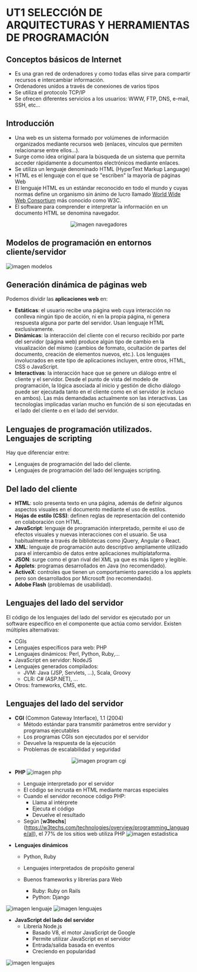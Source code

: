 
# UT1 SELECCIÓN DE ARQUITECTURAS Y HERRAMIENTAS DE PROGRAMACIÓN


## Conceptos básicos de Internet
* Es una gran red de ordenadores y como todas ellas  sirve para compartir recursos e intercambiar  información.
* Ordenadores unidos a través de conexiones de varios  tipos
* Se utiliza el protocolo TCP/IP
* Se ofrecen diferentes servicios a los usuarios: WWW,  FTP, DNS, e-mail, SSH, etc…
## Introducción

* Una web es un sistema formado por volúmenes de información organizados  mediante recursos web (enlaces, vínculos que permiten relacionarse entre  ellos…).
* Surge como idea original para la búsqueda de un sistema que permita  acceder rápidamente a documentos electrónicos mediante enlaces.
* Se utiliza un lenguaje denominado HTML (HyperText Markup Language)
* HTML es el lenguaje con el que se "escriben" la mayoría de páginas Web
* El lenguaje HTML es un estándar reconocido en todo el mundo y cuyas  normas define un organismo sin ánimo de lucro llamado [World Wide Web  Consortium](http://www.w3.org) más conocido como W3C.
* El software para comprender e interpretar la información en un documento  HTML se denomina navegador.

<div align=center>

![imagen navegadores](img/navegadores.png)
</div>

## Modelos de programación en entornos  cliente/servidor

![imagen modelos](img/modelos.png)

## Generación dinámica de páginas web
Podemos dividir las __aplicaciones web__ en:
* __Estáticas__: el usuario recibe una página web cuya interacción no conlleva  ningún tipo de acción, ni en la propia página, ni genera respuesta  alguna por parte del servidor. Usan lenguaje HTML exclusivamente.
* __Dinámicas__: la interacción del cliente con el recurso recibido por parte  del servidor (página web) produce algún tipo de cambio en la  visualización del mismo (cambios de formato, ocultación de partes del  documento, creación de elementos nuevos, etc.). Los lenguajes  involucrados en este tipo de aplicaciones incluyen, entre otros, HTML,  CSS o JavaScript.
* __Interactivas__: la interacción hace que se genere un diálogo entre el  cliente y el servidor. Desde el punto de vista del modelo de  programación, la lógica asociada al inicio y gestión de dicho diálogo  puede ser ejecutada tanto en el cliente como en el servidor (e incluso en  ambos).
Las más demandadas actualmente son las interactivas. Las  tecnologías implicadas varían mucho en función de si son ejecutadas  en el lado del cliente o en el lado del servidor.
## Lenguajes de programación utilizados.  Lenguajes de scripting
Hay que diferenciar entre:
* Lenguajes de programación del lado del cliente.
* Lenguajes	de	programación	del	lado	del  lenguajes scripting.

## Del lado del cliente

* __HTML__: solo presenta texto en una página, además de definir algunos aspectos
visuales en el documento mediante el uso de estilos.
* __Hojas de estilo (CSS)__: definen reglas de representación del contenido en  colaboración con HTML.
* __JavaScript__: lenguaje de programación interpretado, permite el uso de efectos  visuales y nuevas interacciones con el usuario. Se usa habitualmente a través de  bibliotecas como jQuery, Angular o React.
* __XML__: lenguaje de programación auto descriptivo ampliamente utilizado para  el intercambio de datos entre aplicaciones multiplataforma.
* __JSON__: surge como el gran rival del XML ya que es más ligero y legible.
* __Applets__: programas desarrollados en Java (no recomendado).
* __ActiveX__: controles que tienen un comportamiento parecido a los applets pero  son desarrollados por Microsoft (no recomendado).
* __Adobe Flash__ (problemas de usabilidad).

## Lenguajes del lado del servidor
El	código	de	los	lenguajes	del	lado	del	servidor	es	ejecutado	por	un
software específico en el componente que actúa como servidor.
Existen múltiples alternativas:
* CGIs
* Lenguajes específicos para web: PHP
* Lenguajes dinámicos: Perl, Python, Ruby,…
* JavaScript en servidor: NodeJS
* Lenguajes generados compilados:
    * JVM: Java (JSP, Servlets, …), Scala, Groovy
    * CLR: C# (ASP.NET), …
* Otros: frameworks, CMS, etc.

## Lenguajes del lado del servidor
* __CGI__ (Common Gateway Interface), 1.1 (2004)
    * Método estándar para transmitir parámetros entre  servidor y programas ejecutables
    * Los programas CGIs son ejecutados por el servidor
    * Devuelve la respuesta de la ejecución
    * Problemas de escalabilidad y seguridad

<div align=center>

![imagen program cgi](img/cgiprogram.png)
</div>

*  __PHP__  ![imagen php](img/php.png)
    * Lenguaje interpretado por el servidor
    * El código se incrusta en HTML mediante  marcas especiales
    * Cuando el servidor reconoce código  PHP:
        * Llama al intérprete
        * Ejecuta el código
        * Devuelve el resultado
    * Según [__w3techs__]  (https://w3techs.com/technologies/overview/programming_language/all), el 77% de los sitios web utiliza PHP
![imagen estadistica](img/estadistica.png)

* __Lenguajes dinámicos__
    * Python, Ruby
    
    * Lenguajes interpretados de propósito general
    * Buenos frameworks y librerías para Web
        * Ruby: Ruby on Rails
        * Python: Django
  
![imagen lenguaje](img/python.png) ![imagen lenguajes](img/rails.png) 
* __JavaScript del lado del servidor__
    * Librería Node.js
        * Basado V8, el motor JavaScript de Google
        * Permite utilizar JavaScript en el servidor
        * Entrada/salida basada en eventos
        * Creciendo en popularidad

![imagen lenguajes](img/nodejs.png)   
  